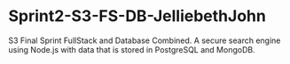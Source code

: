 # Sprint2-S3-FS-DB-JelliebethJohn
S3 Final Sprint FullStack and Database Combined. A secure search engine using Node.js with data that is stored in PostgreSQL and MongoDB.
